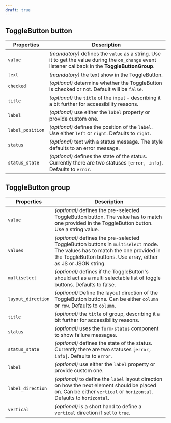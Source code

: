 ```yaml
---
draft: true
---
```


## ToggleButton button

| Properties       | Description                                                                                                                                         |
| ---------------- | --------------------------------------------------------------------------------------------------------------------------------------------------- |
| `value`          | _(mandatory)_ defines the `value` as a string. Use it to get the value during the `on_change` event listener callback in the **ToggleButtonGroup**. |
| `text`           | _(mandatory)_ the text show in the ToggleButton.                                                                                                    |
| `checked`        | _(optional)_ determine whether the ToggleButton is checked or not. Default will be `false`.                                                         |
| `title`          | _(optional)_ the `title` of the input - describing it a bit further for accessibility reasons.                                                      |
| `label`          | _(optional)_ use either the `label` property or provide custom one.                                                                                 |
| `label_position` | _(optional)_ defines the position of the `label`. Use either `left` or `right`. Defaults to `right`.                                                |
| `status`         | _(optional)_ text with a status message. The style defaults to an error message.                                                                    |
| `status_state`   | _(optional)_ defines the state of the status. Currently there are two statuses `[error, info]`. Defaults to `error`.                                |

## ToggleButton group

| Properties         | Description                                                                                                                                                                                     |
| ------------------ | ----------------------------------------------------------------------------------------------------------------------------------------------------------------------------------------------- |
| `value`            | _(optional)_ defines the pre-selected ToggleButton button. The value has to match one provided in the ToggleButton button. Use a string value.                                                  |
| `values`           | _(optional)_ defines the pre-selected ToggleButton buttons in `multiselect` mode. The values has to match the one provided in the ToggleButton buttons. Use array, either as JS or JSON string. |
| `multiselect`      | _(optional)_ defines if the ToggleButton's should act as a multi selectable list of toggle buttons. Defaults to false.                                                                          |
| `layout_direction` | _(optional)_ Define the layout direction of the ToggleButton buttons. Can be either `column` or `row`. Defaults to `column`.                                                                    |
| `title`            | _(optional)_ the `title` of group, describing it a bit further for accessibility reasons.                                                                                                       |
| `status`           | _(optional)_ uses the `form-status` component to show failure messages.                                                                                                                         |
| `status_state`     | _(optional)_ defines the state of the status. Currently there are two statuses `[error, info]`. Defaults to `error`.                                                                            |
| `label`            | _(optional)_ use either the `label` property or provide custom one.                                                                                                                             |
| `label_direction`  | _(optional)_ to define the `label` layout direction on how the next element should be placed on. Can be either `vertical` or `horizontal`. Defaults to `horizontal`.                            |
| `vertical`         | _(optional)_ is a short hand to define a `vertical` direction if set to `true`.                                                                                                                 |
